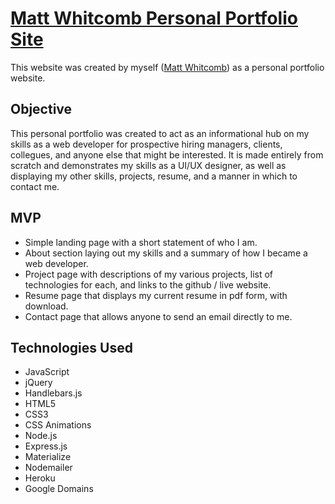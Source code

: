 # [Matt Whitcomb Personal Portfolio Site](http://www.mattdwhitcomb.com/)

This website was created by myself ([Matt Whitcomb](https://github.com/mwhitcom)) as a personal portfolio website.


## Objective 

This personal portfolio was created to act as an informational hub on my skills as a web developer for prospective hiring managers, clients, collegues, and anyone else that might be interested. It is made entirely from scratch and demonstrates my skills as a UI/UX designer, as well as displaying my other skills, projects, resume, and a manner in which to contact me.


## MVP

* Simple landing page with a short statement of who I am.
* About section laying out my skills and a summary of how I became a web developer.
* Project page with descriptions of my various projects, list of technologies for each, and links to the github / live website.
* Resume page that displays my current resume in pdf form, with download.
* Contact page that allows anyone to send an email directly to me.


## Technologies Used

* JavaScript
* jQuery
* Handlebars.js
* HTML5
* CSS3
* CSS Animations
* Node.js
* Express.js
* Materialize
* Nodemailer
* Heroku 
* Google Domains
